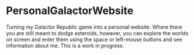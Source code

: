 # PersonalGalactorWebsite
Turning my Galactor Republic game into a personal website. Where there you are still meant to dodge asteroids, however, you can explore the worlds on screen and enter them using the space or left-mouse buttons and see information about me. This is a work in progress. 
